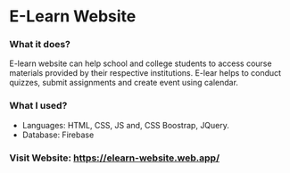 # E-Learn Website

<h3>What it does?</h3>
<p>E-learn website can help school and college students to access course materials provided by their respective institutions. E-lear helps to conduct quizzes, submit assignments and create event using calendar.</p>

<h3>What I used?</h3>
<ul>
  <li>Languages: HTML, CSS, JS and, CSS Boostrap, JQuery.</li>
  <li>Database: Firebase</li>
</ul>


<h3>Visit Website: <a href ="https://elearn-website.web.app/" target="_blank" >https://elearn-website.web.app/</a><h3>
